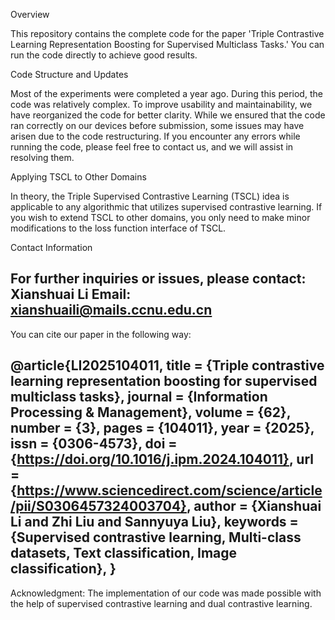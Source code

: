 Overview

This repository contains the complete code for the paper 'Triple Contrastive Learning Representation Boosting for Supervised Multiclass Tasks.' You can run the code directly to achieve good results.

Code Structure and Updates

Most of the experiments were completed a year ago. During this period, the code was relatively complex. To improve usability and maintainability, we have reorganized the code for better clarity. While we ensured that the code ran correctly on our devices before submission, some issues may have arisen due to the code restructuring. If you encounter any errors while running the code, please feel free to contact us, and we will assist in resolving them.

Applying TSCL to Other Domains

In theory, the Triple Supervised Contrastive Learning (TSCL) idea is applicable to any algorithmic that utilizes supervised contrastive learning. If you wish to extend TSCL to other domains, you only need to make minor modifications to the loss function interface of TSCL.

Contact Information

For further inquiries or issues, please contact:
Xianshuai Li
Email: xianshuaili@mails.ccnu.edu.cn
---------------------------------------------------------------------------------------------------
You can cite our paper in the following way:

@article{LI2025104011,
title = {Triple contrastive learning representation boosting for supervised multiclass tasks},
journal = {Information Processing & Management},
volume = {62},
number = {3},
pages = {104011},
year = {2025},
issn = {0306-4573},
doi = {https://doi.org/10.1016/j.ipm.2024.104011},
url = {https://www.sciencedirect.com/science/article/pii/S0306457324003704},
author = {Xianshuai Li and Zhi Liu and Sannyuya Liu},
keywords = {Supervised contrastive learning, Multi-class datasets, Text classification, Image classification},
}
---------------------------------------------------------------------------------------------------
Acknowledgment: The implementation of our code was made possible with the help of supervised contrastive learning and dual contrastive learning.
